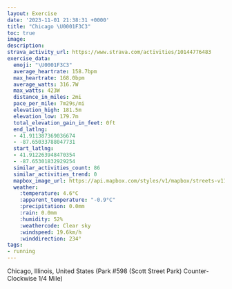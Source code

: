 ```yaml
---
layout: Exercise
date: '2023-11-01 21:38:31 +0000'
title: "Chicago \U0001F3C3"
toc: true
image:
description:
strava_activity_url: https://www.strava.com/activities/10144776483
exercise_data:
  emoji: "\U0001F3C3"
  average_heartrate: 158.7bpm
  max_heartrate: 168.0bpm
  average_watts: 316.7W
  max_watts: 423W
  distance_in_miles: 2mi
  pace_per_mile: 7m29s/mi
  elevation_high: 181.5m
  elevation_low: 179.7m
  total_elevation_gain_in_feet: 0ft
  end_latlng:
  - 41.911387369036674
  - -87.65033788047731
  start_latlng:
  - 41.912263948470354
  - -87.65301832929254
  similar_activities_count: 86
  similar_activities_trend: 0
  mapbox_image_url: https://api.mapbox.com/styles/v1/mapbox/streets-v11/static/path-5+787af2-1.0(k%7Bx~Fbl~uO%40wAGc%40KSAK%40IPQfA%7BAd%40%7B%40JoABeAR_A%40s%40%40CX%3F%40eAC%7BEIoEAkE%40cDDk%40FMXUNSHEz%40%40F%40DFDXBdFBXJRTLRBl%40%3Fh%40CHENMLWBa%40CoCC%5BMYSQSEm%40%40i%40DIDKHMTIb%40BdDDVPTPHRB%60ACTEJEJKNY%40c%40E%7DCEUOSKISGo%40%3Fa%40DQFOJQb%40AN%40%7CCFZNVRL%5EDd%40A%5EETINSHW%3FMAyBCw%40GUKKEGSIa%40AcAHKDONIXCb%40BxCFXLRHFRFpAIRCNKNUF%5DCeCCi%40IYMQMESGa%40AkA%3FSCWK%5DBiA%40IBEHAZHrEAlDHrLCv%40%5BHCtA),pin-s-s+e5b22e(-87.65138,41.91174),pin-s-f+89ae00(-87.64863999999997,41.91100999999999)/auto/800x800?access_token=pk.eyJ1Ijoiam9zaGJlY2ttYW4iLCJhIjoiY205eWR2aDd1MWZ6djJrbXc4a3M0bWZleiJ9.XiG9OWkNcZk2QzjJbxLB4A
  weather:
    :temperature: 4.6°C
    :apparent_temperature: "-0.9°C"
    :precipitation: 0.0mm
    :rain: 0.0mm
    :humidity: 52%
    :weathercode: Clear sky
    :windspeed: 19.6km/h
    :winddirection: 234°
tags:
- running
---
```

Chicago, Illinois, United States (Park #598 (Scott Street Park) Counter-Clockwise 1/4 Mile)
